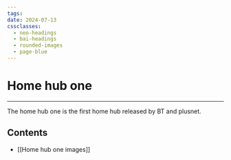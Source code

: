 ```yaml
---
tags: 
date: 2024-07-13
cssclasses:
  - neo-headings
  - bai-headings
  - rounded-images
  - page-blue
---
```

# Home hub one

***
The home hub one is the first home hub released by BT and plusnet.
## Contents
- [[Home hub one images]]